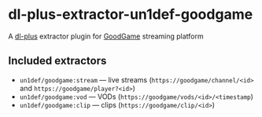 # dl-plus-extractor-un1def-goodgame

A [dl-plus](https://github.com/un-def/dl-plus) extractor plugin for [GoodGame](https://goodgame.ru/) streaming platform

## Included extractors

  * `un1def/goodgame:stream` — live streams (`https://goodgame/channel/<id>` and `https://goodgame/player?<id>`)
  * `un1def/goodgame:vod` — VODs (`https://goodgame/vods/<id>/<timestamp`)
  * `un1def/goodgame:clip` — clips (`https://goodgame/clip/<id>`)
